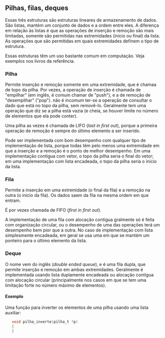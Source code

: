 ## Pilhas, filas, deques

Essas três estruturas são estruturas lineares de armazenamento de dados.
São listas, mantém um conjunto de dados e a ordem entre eles.
A diferença em relação às listas é que as operações de inserção e remoção são mais limitadas, somente são permitidas nas extremidades (início ou final) da lista. As operações que são permitidas em quais extremidades definem o tipo de estrutura.

Essas estruturas têm um uso bastante comum em computação. Veja exemplos nos livros da referência.

### Pilha

Permite inserção e remoção somente em uma extremidade, que é chamaa de topo da pilha.
Por vezes, a operação de inserção é chamada de "empilhar" (em inglês, é comum chamar de "push"), e a de remoção de "desempilhar" ("pop").
não é incomum ter-se a operação de consultar o dado que está no topo da pilha, sem removê-lo.
Geralmente tem uma operação que diz se a pilha está vazia (e cheia, se houver limite no número de elementos que ela pode conter).

Uma pilha as vezes é chamada de LIFO (*last in first out*), porque a primeira operação de remoção é sempre do último elemento a ser inserido.

Pode ser implementada com bom desempenho com qualquer tipo de implementação de lista, porque todas têm pelo menos uma extremidade em que a inserção e a remoção é o ponto de melhor desempenho. Em uma implementação contígua com vetor, o topo da pilha seria o final do vetor; em uma implementação com lista encadeada, o topo da pilha seria o início da lista.

### Fila

Permite a inserção em uma extremidade (o final da fila) e a remoção na outra (o início da fila). Os dados saem da fila na mesma ordem em que entram.

É por vezes chamada de FIFO (*first in first out*).

A implementação de uma fila com alocação contígua gralmente só é feita com organização circular, ou o desempenho de uma das operações terá um desempenho bem pior que a outra. No caso de implementação com lista simplesmente encadeada, em geral se usa uma em que se mantém um ponteiro para o último elemento da lista.

### Deque

O nome vem do inglês (*double ended queue*), e é uma fila dupla, que permite inserção e remoção em ambas extremidades.
Geralmente é implementada usando lista duplamente encadeada ou alocação contígua com alocação circular (principalmente nos casos em que se tem uma limitação forte no número máximo de elementos).

#### Exemplo

Uma função para inverter os elementos de uma pilha usando uma lista auxiliar:
```c
   void pilha_inverte(pilha_t *p)
   {
   }
```
